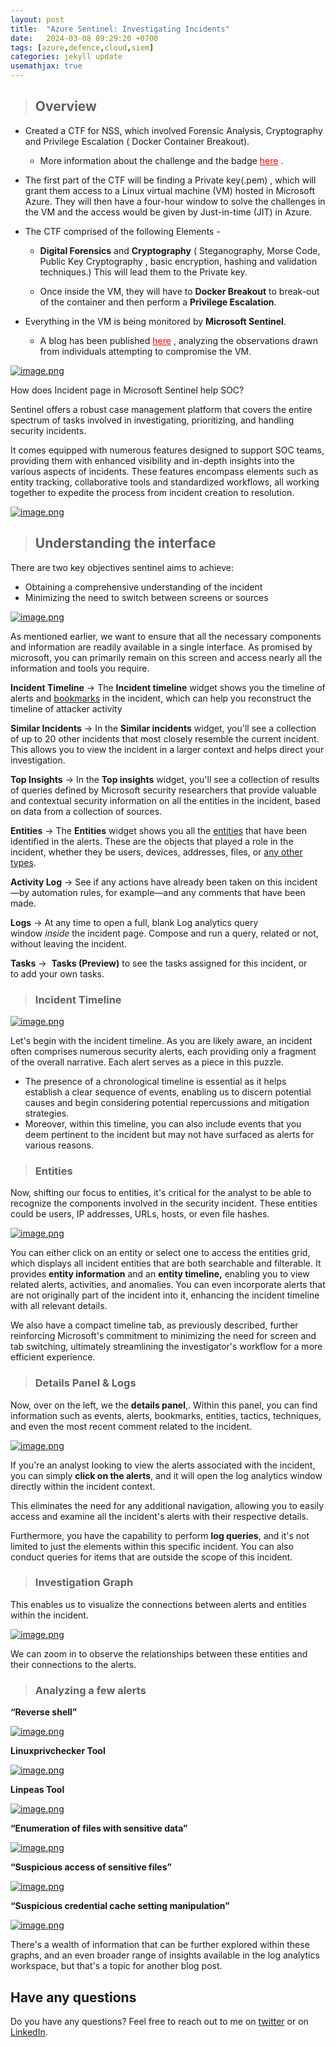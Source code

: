 ```yaml
---
layout: post
title:  "Azure Sentinel: Investigating Incidents"
date:   2024-03-08 09:29:20 +0700
tags: [azure,defence,cloud,siem]
categories: jekyll update
usemathjax: true
---
```


> ## Overview

- Created a CTF for NSS, which involved Forensic Analysis, Cryptography and Privilege Escalation ( Docker Container Breakout). 

    - More information about the challenge and the badge <a href="https://www.credly.com/org/noshitsecurity/badge/rage" style="color:red;" rel="noopener">here</a> .

- The first part of the  CTF will be finding a Private key(.pem) , which will grant them access to a Linux virtual machine (VM) hosted in Microsoft Azure.
They will then have a four-hour window to solve the challenges in the VM and the access would be given by Just-in-time (JIT) in Azure.

- The CTF comprised of the following Elements -

    - **Digital Forensics** and **Cryptography** ( Steganography, Morse Code, Public Key Cryptography , basic encryption, hashing and validation techniques.) 
    This will lead them to the Private key.

    - Once inside the VM, they will have to **Docker Breakout** to break-out of the container and then perform a **Privilege Escalation**.

- Everything in the VM is being monitored by **Microsoft Sentinel**.

    - A blog has been published <a href="https://arorarachit.com/blog/azure-sentinel-investigating-incidents" style="color:red;" rel="noopener">here</a> , analyzing the observations drawn from individuals attempting to compromise the VM.
    
[![image.png](https://i.postimg.cc/1X509FjJ/image.png)](https://postimg.cc/zb6H7y5g)


How does Incident page in Microsoft Sentinel help SOC?

Sentinel offers a robust case management platform that covers the entire spectrum of tasks involved in investigating, prioritizing, and handling security incidents. 

It comes equipped with numerous features designed to support SOC teams, providing them with enhanced visibility and in-depth insights into the various aspects of incidents. These features encompass elements such as entity tracking, collaborative tools and standardized workflows, all working together to expedite the process from incident creation to resolution.


[![image.png](https://i.postimg.cc/4xVw9V3Q/image.png)](https://postimg.cc/sMfpFB7M)


> ## Understanding the interface

There are two key objectives sentinel aims to achieve:

- Obtaining a comprehensive understanding of the incident
- Minimizing the need to switch between screens or sources

[![image.png](https://i.postimg.cc/D0P2cJfk/image.png)](https://postimg.cc/V05QfNbD)

As mentioned earlier, we want to ensure that all the necessary components and information are readily available in a single interface. As promised by microsoft, you can primarily remain on this screen and access nearly all the information and tools you require.

**Incident Timeline** → The **Incident timeline** widget shows you the timeline of alerts and [bookmarks](https://learn.microsoft.com/en-us/azure/sentinel/bookmarks) in the incident, which can help you reconstruct the timeline of attacker activity

**Similar Incidents** → In the **Similar incidents** widget, you'll see a collection of up to 20 other incidents that most closely resemble the current incident. This allows you to view the incident in a larger context and helps direct your investigation.

**Top Insights** → In the **Top insights** widget, you'll see a collection of results of queries defined by Microsoft security researchers that provide valuable and contextual security information on all the entities in the incident, based on data from a collection of sources.

**Entities** → The **Entities** widget shows you all the [entities](https://learn.microsoft.com/en-us/azure/sentinel/entities) that have been identified in the alerts. These are the objects that played a role in the incident, whether they be users, devices, addresses, files, or [any other types](https://learn.microsoft.com/en-us/azure/sentinel/entities-reference).

**Activity Log** → See if any actions have already been taken on this incident—by automation rules, for example—and any comments that have been made.

**Logs** → At any time to open a full, blank Log analytics query window *inside* the incident page. Compose and run a query, related or not, without leaving the incident.

**Tasks** →  **Tasks (Preview)** to see the tasks assigned for this incident, or to add your own tasks.

> ### Incident Timeline


[![image.png](https://i.postimg.cc/2jwjjZwg/image.png)](https://postimg.cc/Hjr1BjFt)

Let's begin with the incident timeline. As you are likely aware, an incident often comprises numerous security alerts, each providing only a fragment of the overall narrative. Each alert serves as a piece in this puzzle. 

- The presence of a chronological timeline is essential as it helps establish a clear sequence of events, enabling us to discern potential causes and begin considering potential repercussions and mitigation strategies.
- Moreover, within this timeline, you can also include events that you deem pertinent to the incident but may not have surfaced as alerts for various reasons.

> ### Entities

Now, shifting our focus to entities, it's critical for the analyst to be able to recognize the components involved in the security incident. These entities could be users, IP addresses, URLs, hosts, or even file hashes.

[![image.png](https://i.postimg.cc/wxL3v3pk/image.png)](https://postimg.cc/jCqR3xCW)

You can either click on an entity or select one to access the entities grid, which displays all incident entities that are both searchable and filterable. It provides **entity information** and an **entity timeline,** enabling you to view related alerts, activities, and anomalies. You can even incorporate alerts that are not originally part of the incident into it, enhancing the incident timeline with all relevant details.

We also have a compact timeline tab, as previously described, further reinforcing Microsoft's commitment to minimizing the need for screen and tab switching, ultimately streamlining the investigator's workflow for a more efficient experience.

> ### Details Panel & Logs

Now, over on the left, we the **details panel**,. Within this panel, you can find information such as events, alerts, bookmarks, entities, tactics, techniques, and even the most recent comment related to the incident.

[![image.png](https://i.postimg.cc/rpsKFJVd/image.png)](https://postimg.cc/KKXZ0tgF)

If you're an analyst looking to view the alerts associated with the incident, you can simply **click on the alerts**, and it will open the log analytics window directly within the incident context.

This eliminates the need for any additional navigation, allowing you to easily access and examine all the incident's alerts with their respective details.

Furthermore, you have the capability to perform **log queries**, and it's not limited to just the elements within this specific incident. You can also conduct queries for items that are outside the scope of this incident.

> ### Investigation Graph

 This enables us to visualize the connections between alerts and entities within the incident.

[![image.png](https://i.postimg.cc/1X509FjJ/image.png)](https://postimg.cc/zb6H7y5g)

We can zoom in to observe the relationships between these entities and their connections to the alerts.

> ### **Analyzing a few alerts**

**“Reverse shell”** 

[![image.png](https://i.postimg.cc/qB8WgHZK/image.png)](https://postimg.cc/V5kKHpws)

**Linuxprivchecker Tool**

[![image.png](https://i.postimg.cc/8sQYKt5j/image.png)](https://postimg.cc/Cn7JdCbg)

**Linpeas Tool**

[![image.png](https://i.postimg.cc/0yJQJQgn/image.png)](https://postimg.cc/gxmdCG2L)

**“Enumeration of files with sensitive data”** 

[![image.png](https://i.postimg.cc/tTpLyrtP/image.png)](https://postimg.cc/p9c0JJSX)

**“Suspicious access of sensitive files”** 

[![image.png](https://i.postimg.cc/xdYfZ37J/image.png)](https://postimg.cc/zytYbKq8)

**“Suspicious credential cache setting manipulation”**

[![image.png](https://i.postimg.cc/XNLMYgtk/image.png)](https://postimg.cc/CdRrvbhR)

There's a wealth of information that can be further explored within these graphs, and an even broader range of insights available in the log analytics workspace, but that's a topic for another blog post.

## Have any questions
Do you have any questions? Feel free to reach out to me on [twitter](https://twitter.com/rach1tarora) or on [LinkedIn](https://www.linkedin.com/in/rach1tarora/).